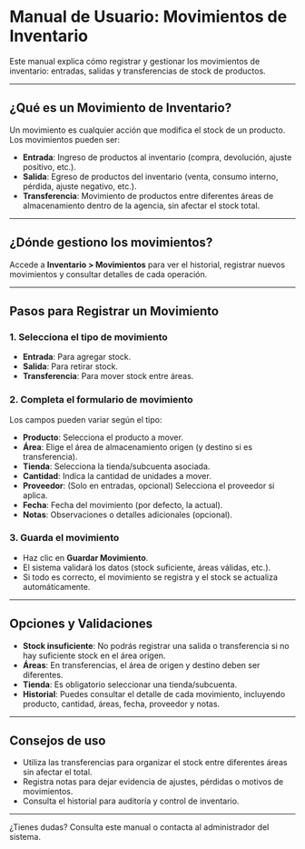 # Manual de Usuario: Movimientos de Inventario

Este manual explica cómo registrar y gestionar los movimientos de inventario: entradas, salidas y transferencias de stock de productos.

---

## ¿Qué es un Movimiento de Inventario?
Un movimiento es cualquier acción que modifica el stock de un producto. Los movimientos pueden ser:
- **Entrada**: Ingreso de productos al inventario (compra, devolución, ajuste positivo, etc.).
- **Salida**: Egreso de productos del inventario (venta, consumo interno, pérdida, ajuste negativo, etc.).
- **Transferencia**: Movimiento de productos entre diferentes áreas de almacenamiento dentro de la agencia, sin afectar el stock total.

---

## ¿Dónde gestiono los movimientos?
Accede a **Inventario > Movimientos** para ver el historial, registrar nuevos movimientos y consultar detalles de cada operación.

---

## Pasos para Registrar un Movimiento

### 1. Selecciona el tipo de movimiento
- **Entrada**: Para agregar stock.
- **Salida**: Para retirar stock.
- **Transferencia**: Para mover stock entre áreas.

### 2. Completa el formulario de movimiento
Los campos pueden variar según el tipo:
- **Producto**: Selecciona el producto a mover.
- **Área**: Elige el área de almacenamiento origen (y destino si es transferencia).
- **Tienda**: Selecciona la tienda/subcuenta asociada.
- **Cantidad**: Indica la cantidad de unidades a mover.
- **Proveedor**: (Solo en entradas, opcional) Selecciona el proveedor si aplica.
- **Fecha**: Fecha del movimiento (por defecto, la actual).
- **Notas**: Observaciones o detalles adicionales (opcional).

### 3. Guarda el movimiento
- Haz clic en **Guardar Movimiento**.
- El sistema validará los datos (stock suficiente, áreas válidas, etc.).
- Si todo es correcto, el movimiento se registra y el stock se actualiza automáticamente.

---

## Opciones y Validaciones
- **Stock insuficiente**: No podrás registrar una salida o transferencia si no hay suficiente stock en el área origen.
- **Áreas**: En transferencias, el área de origen y destino deben ser diferentes.
- **Tienda**: Es obligatorio seleccionar una tienda/subcuenta.
- **Historial**: Puedes consultar el detalle de cada movimiento, incluyendo producto, cantidad, áreas, fecha, proveedor y notas.

---

## Consejos de uso
- Utiliza las transferencias para organizar el stock entre diferentes áreas sin afectar el total.
- Registra notas para dejar evidencia de ajustes, pérdidas o motivos de movimientos.
- Consulta el historial para auditoría y control de inventario.

---

¿Tienes dudas? Consulta este manual o contacta al administrador del sistema. 